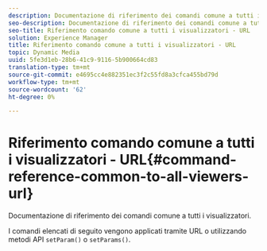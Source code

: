 ```yaml
---
description: Documentazione di riferimento dei comandi comune a tutti i visualizzatori.
seo-description: Documentazione di riferimento dei comandi comune a tutti i visualizzatori.
seo-title: Riferimento comando comune a tutti i visualizzatori - URL
solution: Experience Manager
title: Riferimento comando comune a tutti i visualizzatori - URL
topic: Dynamic Media
uuid: 5fe3d1eb-28b6-41c9-9116-5b900664cd83
translation-type: tm+mt
source-git-commit: e4695cc4e882351ec3f2c55fd8a3cfca455bd79d
workflow-type: tm+mt
source-wordcount: '62'
ht-degree: 0%

---
```



# Riferimento comando comune a tutti i visualizzatori - URL{#command-reference-common-to-all-viewers-url}

Documentazione di riferimento dei comandi comune a tutti i visualizzatori.

I comandi elencati di seguito vengono applicati tramite URL o utilizzando metodi API `setParam()` o `setParams()`.
